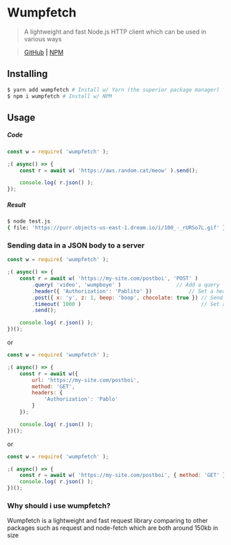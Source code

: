 # Wumpfetch
> A lightweight and fast Node.js HTTP client which can be used in various ways

> [GitHub](https://www.github.com/PassTheWessel/wumpfetch) **|** [NPM](https://www.npmjs.com/package/wumpfetch)

## Installing
```sh
$ yarn add wumpfetch # Install w/ Yarn (the superior package manager)
$ npm i wumpfetch # Install w/ NPM
```

## Usage
##### Code
```js
const w = require( 'wumpfetch' );

;( async() => {
	const r = await w( 'https://aws.random.cat/meow' ).send();

	console.log( r.json() );
});
```
##### Result
```sh
$ node test.js
{ file: 'https://purr.objects-us-east-1.dream.io/i/100_-_rURSo7L.gif' }
```

### Sending data in a JSON body to a server
```js
const w = require( 'wumpfetch' );

;( async() => {
	const r = await w( 'https://my-site.com/postboi', 'POST' )
		.query( 'video', 'wumpboye' )  			       // Add a query
		.header({ 'Authorization': 'Pablito' })		       // Set a header
		.post({ x: 'y', z: 1, beep: 'boop', chocolate: true }) // Send a json body
		.timeout( 1000 )                                       // Set a 1s timeout
		.send();

	console.log( r.json() );
})();
```
or
```js
const w = require( 'wumpfetch' );

;( async() => {
	const r = await w({
		url: 'https://my-site.com/postboi',
		method: 'GET',
		headers: {
			'Authorization': 'Pablo'
		}
	});

	console.log( r.json() );
})();
```
or
```js
const w = require( 'wumpfetch' );

;( async() => {
	const r = await w( 'https://my-site.com/postboi', { method: 'GET' });
	console.log( r.json() );
})();
```

### Why should i use wumpfetch?
Wumpfetch is a lightweight and fast request library comparing to other packages such as request and node-fetch which are both around 150kb in size
